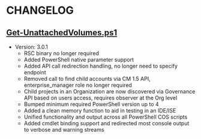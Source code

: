 # CHANGELOG

## [Get-UnattachedVolumes.ps1](Get-UnattachedVolumes.ps1)
- Version: 3.0.1
    - RSC binary no longer required
    - Added PowerShell native parameter support
    - Added API call redirection handling, no longer need to specify endpoint
    - Removed call to find child accounts via CM 1.5 API, enterprise_manager role no longer required
    - Child projects in an Organization are now discovered via Governance API based on users access, requires observer at the Org level
    - Bumped minimum required PowerShell version up to 4
    - Added a clean memory function to aid in testing in an IDE/ISE
    - Unified functionality and output across all PowerShell COS scripts
    - Added cmdlet binding support and redirected most console output to verbose and warning streams
